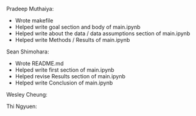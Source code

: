 Pradeep Muthaiya:
- Wrote makefile
- Helped write goal section and body of main.ipynb
- Helped write about the data / data assumptions section of main.ipynb
- Helped write Methods / Results of main.ipynb

Sean Shimohara:
- Wrote README.md
- Helped write first section of main.ipynb
- Helped revise Results section of main.ipynb
- Helped write Conclusion of main.ipynb

Wesley Cheung:


Thi Ngyuen:

